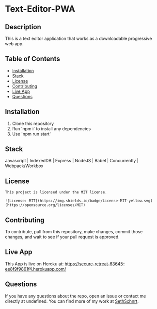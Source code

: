 # Text-Editor-PWA

  ## Description

This is a text editor application that works as a downloadable progressive web app. 

## Table of Contents 

- [Installation](#installation)
- [Stack](#Stack)
- [License](#license)
- [Contributing](#contributing)
- [Live App](#LiveApp)
- [Questions](#questions)

## Installation

1. Clone this repository 
2. Run 'npm i' to install any dependencies 
3. Use 'npm run start'

## Stack

Javascript | IndexedDB | Express | NodeJS | Babel | Concurrently | Webpack/Workbox

## License
  
    This project is licensed under the MIT license. 
      
    ![License: MIT](https://img.shields.io/badge/License-MIT-yellow.svg) (https://opensource.org/licenses/MIT)

## Contributing

To contribute, pull from this repository, make changes, commit those changes, and wait to see if your pull request is approved.

## Live App

This App is live on Heroku at: https://secure-retreat-63645-ee8f9f9861f4.herokuapp.com/

## Questions

If you have any questions about the repo, open an issue or contact me directly at undefined. You can find more of my work at [SethSchnrt](https://github.com/sethschnrt/).